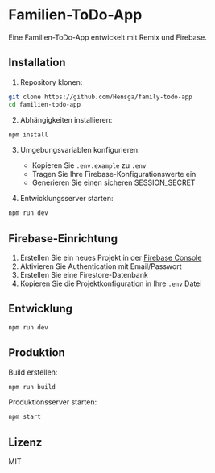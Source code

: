 # Familien-ToDo-App

Eine Familien-ToDo-App entwickelt mit Remix und Firebase.

## Installation

1. Repository klonen:

```bash
git clone https://github.com/Hensga/family-todo-app
cd familien-todo-app
```

2. Abhängigkeiten installieren:

```bash
npm install
```

3. Umgebungsvariablen konfigurieren:

   - Kopieren Sie `.env.example` zu `.env`
   - Tragen Sie Ihre Firebase-Konfigurationswerte ein
   - Generieren Sie einen sicheren SESSION_SECRET

4. Entwicklungsserver starten:

```bash
npm run dev
```

## Firebase-Einrichtung

1. Erstellen Sie ein neues Projekt in der [Firebase Console](https://console.firebase.google.com)
2. Aktivieren Sie Authentication mit Email/Passwort
3. Erstellen Sie eine Firestore-Datenbank
4. Kopieren Sie die Projektkonfiguration in Ihre `.env` Datei

## Entwicklung

```bash
npm run dev
```

## Produktion

Build erstellen:

```bash
npm run build
```

Produktionsserver starten:

```bash
npm start
```

## Lizenz

MIT
